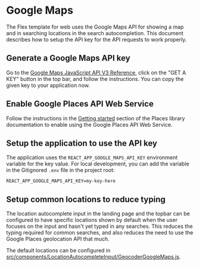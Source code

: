 # Google Maps

The Flex template for web uses the Google Maps API for showing a map and in searching locations in
the search autocompletion. This document describes how to setup the API key for the API requests to
work properly.

## Generate a Google Maps API key

Go to the
[Google Maps JavaScript API V3 Reference](https://developers.google.com/maps/documentation/javascript/reference),
click on the "GET A KEY" button in the top bar, and follow the instructions. You can copy the given
key to your application now.

## Enable Google Places API Web Service

Follow the instructions in the
[Getting started](https://developers.google.com/maps/documentation/javascript/places#GetStarted)
section of the Places library documentation to enable using the Google Places API Web Service.

## Setup the application to use the API key

The application uses the `REACT_APP_GOOGLE_MAPS_API_KEY` environment variable for the key value. For
local development, you can add the variable in the Gitignored `.env` file in the project root:

```
REACT_APP_GOOGLE_MAPS_API_KEY=my-key-here
```

## Setup common locations to reduce typing

The location autocomplete input in the landing page and the topbar can
be configured to have specific locations shown by default when the
user focuses on the input and hasn't yet typed in any searches. This
reduces the typing required for common searches, and also reduces the
need to use the Google Places geolocation API that much.

The default locations can be configured in
[src/components/LocationAutocompleteInput/GeocoderGoogleMaps.js](../src/components/LocationAutocompleteInput/GeocoderGoogleMaps.js).
